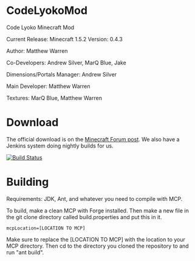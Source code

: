 CodeLyokoMod
============

Code Lyoko Minecraft Mod

Current Release: Minecraft 1.5.2
Version: 0.4.3

Author: Matthew Warren

Co-Developers: Andrew Silver, MarQ Blue, Jake

Dimensions/Portals Manager: Andrew Silver

Main Developer: Matthew Warren

Textures: MarQ Blue, Matthew Warren

Download
========

The official download is on the [Minecraft Forum post](http://www.minecraftforum.net/topic/1403995-152-code-lyoko-mod-043-minecraft-forum/).
We also have a Jenkins system doing nightly builds for us.

[![Build Status](http://ci.jadarstudios.com/job/Code-Lyoko/badge/icon)](http://ci.jadarstudios.com/job/Code-Lyoko/)

Building
========

Requirements: JDK, Ant, and whatever you need to compile with MCP.

To build, make a clean MCP with Forge installed. Then make a new file in the git clone directory called build.properties
and put this in it.

```
mcpLocation=[LOCATION TO MCP]
```

Make sure to replace the [LOCATION TO MCP] with the location to your MCP directory. Then cd to the directory you cloned
the repository to and run "ant build".
